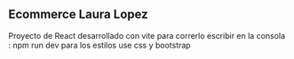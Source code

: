 ## Ecommerce Laura Lopez

Proyecto de React desarrollado con vite
para correrlo escribir en la consola : npm run dev
para los estilos use css y bootstrap